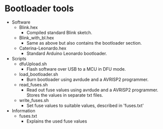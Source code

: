 # Bootloader tools
* Software
  - Blink.hex
    - Compiled standard Blink sketch.
  - Blink_with_bl.hex
    - Same as above but also contains the bootloader section.
  - Caterina-Leonardo.hex
    - Standard Arduino Leonardo bootloader.
* Scripts
  - dfuUpload.sh
    - Flash software over USB to a MCU in DFU mode.
  - load_bootloader.sh
    - Burn bootloader using avrdude and a AVRISP2 programmer.
  - read_fuses.sh
    - Read out fuse values using avrdude and a AVRISP2 programmer. Stores the values in separate txt files.
  - write_fuses.sh
    - Set fuse values to suitable values, described in 'fuses.txt'
* Information
  - fuses.txt
    - Explains the used fuse values
